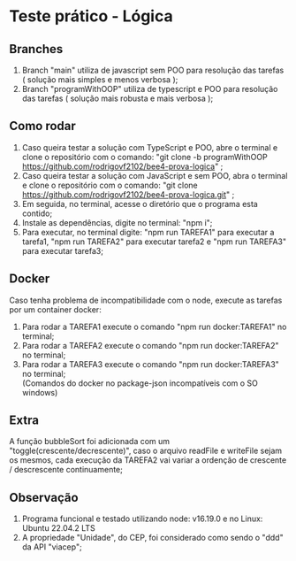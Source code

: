 # Teste prático - Lógica

## Branches

1. Branch "main" utiliza de javascript sem POO para resolução das tarefas ( solução mais simples e menos verbosa );
2. Branch "programWithOOP" utiliza de typescript e POO para resolução das tarefas ( solução mais robusta e mais verbosa );

## Como rodar

1. Caso queira testar a solução com TypeScript e POO, abre o terminal e clone o repositório com o comando: "git clone -b programWithOOP https://github.com/rodrigovf2102/bee4-prova-logica" ;
2. Caso queira testar a solução com JavaScript e sem POO, abra o terminal e clone o repositório com o comando: "git clone https://github.com/rodrigovf2102/bee4-prova-logica.git" ;
3. Em seguida, no terminal, acesse o diretório que o programa esta contido;
4. Instale as dependências, digite no terminal: "npm i";
5. Para executar, no terminal digite: "npm run TAREFA1" para executar a tarefa1, "npm run TAREFA2" para executar tarefa2 e "npm run TAREFA3" para executar tarefa3;


## Docker

Caso tenha problema de incompatibilidade com o node, execute as tarefas por um container docker:
1. Para rodar a TAREFA1 execute o comando "npm run docker:TAREFA1" no terminal;
2. Para rodar a TAREFA2 execute o comando "npm run docker:TAREFA2" no terminal;
3. Para rodar a TAREFA3 execute o comando "npm run docker:TAREFA3" no terminal;<br>
(Comandos do docker no package-json incompatíveis com o SO windows)

## Extra

A função bubbleSort foi adicionada com um "toggle(crescente/decrescente)", caso o arquivo readFile e writeFile sejam os mesmos, cada execução da TAREFA2 vai variar a ordenção de crescente / descrescente continuamente;

## Observação

1. Programa funcional e testado utilizando node: v16.19.0 e no Linux: Ubuntu 22.04.2 LTS
2. A propriedade "Unidade", do CEP, foi considerado como sendo o "ddd" da API "viacep";

